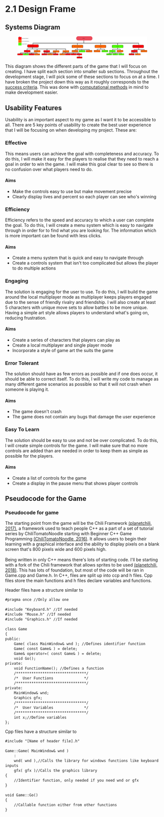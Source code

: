 # 2.1 Design Frame

## Systems Diagram

<figure><img src="../.gitbook/assets/Untitled.png" alt=""><figcaption></figcaption></figure>

This diagram shows the different parts of the game that I will focus on creating. I have split each section into smaller sub sections. Throughout the development stage, I will pick some of these sections to focus on at a time. I have broken the project down this way as it roughly corresponds to the [success criteria](../analysis/1.5-success-criteria.md). This was done with [computational methods](../analysis/1.4b-computational-methods.md) in mind to make development easier.

## Usability Features

Usability is an important aspect to my game as I want it to be accessible to all. There are 5 key points of usability to create the best user experience that I will be focusing on when developing my project. These are:

### Effective

This means users can achieve the goal with completeness and accuracy. To do this, I will make it easy for the players to realise that they need to reach a goal in order to win the game. I will make this goal clear to see so there is no confusion over what players need to do.

#### Aims

* Make the controls easy to use but make movement precise
* Clearly display lives and percent so each player can see who's winning

### Efficiency

Efficiency refers to the speed and accuracy to which a user can complete the goal. To do this, I will create a menu system which is easy to navigate through in order for to find what you are looking for. The information which is more important can be found with less clicks.

#### Aims

* Create a menu system that is quick and easy to navigate through
* Create a controls system that isn't too complicated but allows the player to do multiple actions

### Engaging

The solution is engaging for the user to use. To do this, I will build the game around the local multiplayer mode as multiplayer keeps players engaged due to the sense of friendly rivalry and friendship. I will also create at least 5 characters with unique move sets to allow battles to be more unique. Having a simple art style allows players to understand what's going on, reducing frustration.

#### Aims

* Create a series of characters that players can play as
* Create a local multiplayer and single player mode
* Incorporate a style of game art the suits the game

### Error Tolerant

The solution should have as few errors as possible and if one does occur, it should be able to correct itself. To do this, I will write my code to manage as many different game scenarios as possible so that it will not crash when someone is playing it.

#### Aims

* The game doesn't crash
* The game does not contain any bugs that damage the user experience

### Easy To Learn

The solution should be easy to use and not be over complicated. To do this, I will create simple controls for the game. I will make sure that no more controls are added than are needed in order to keep them as simple as possible for the players.

#### Aims

* Create a list of controls for the game
* Create a display in the pause menu that shows player controls

## Pseudocode for the Game

### Pseudocode for game

The starting point from the game will be the Chili Framework [(planetchili, 2017)](../reference-list.md#2.1), a framework used to teach people C++ as a part of a set of tutorial series by ChiliTomatoNoodle starting with Beginner C++ Game Programming [(ChiliTomatoNoodle, 2016)](../reference-list.md#2.1). It allows users to begin their learning with a graphical interface and the ability to display pixels on a blank screen that's 800 pixels wide and 600 pixels high.\
\
Being written in only C++ means there's lots of starting code. I'll be starting with a fork of the Chili framework that allows sprites to be used [(planetchili, 2018)](../reference-list.md#2.1). This has lots of foundation, but most of the code will be ran in Game.cpp and Game.h. In C++, files are split up into ccp and h files. Cpp files store the main functions and h files declare variables and functions.

Header files have a structure similar to

```
#pragma once //Only allow one

#include "Keyboard.h" //If needed
#include "Mouse.h" //If needed
#include "Graphics.h" //If needed

class Game
{
public:
	Game( class MainWindow& wnd ); //Defines identifier function
	Game( const Game& ) = delete;
	Game& operator=( const Game& ) = delete;
	void Go();
private:
	void FunctionName(); //Defines a function
	/********************************/
	/*  User Functions              */
	/********************************/
private:
	MainWindow& wnd;
	Graphics gfx;
	/********************************/
	/*  User Variables              */
	/********************************/
	int x;//Define variables
};
```

Cpp files have a structure similar to

```
#include "[Name of header file].h"

Game::Game( MainWindow& wnd )
	:
	wnd( wnd ),//Calls the library for windows functions like keyboard inputs
	gfx( gfx )//Calls the graphics library
{
	//Identifier function, only needed if you need wnd or gfx
}

void Game::Go()
{
	//Callable function either from other functions
}
```

